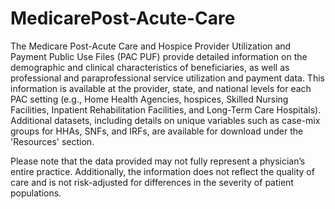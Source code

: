 # MedicarePost-Acute-Care
The Medicare Post-Acute Care and Hospice Provider Utilization and Payment Public Use Files (PAC PUF) provide detailed information on the demographic and clinical characteristics of beneficiaries, as well as professional and paraprofessional service utilization and payment data. This information is available at the provider, state, and national levels for each PAC setting (e.g., Home Health Agencies, hospices, Skilled Nursing Facilities, Inpatient Rehabilitation Facilities, and Long-Term Care Hospitals). Additional datasets, including details on unique variables such as case-mix groups for HHAs, SNFs, and IRFs, are available for download under the 'Resources' section.

Please note that the data provided may not fully represent a physician’s entire practice. Additionally, the information does not reflect the quality of care and is not risk-adjusted for differences in the severity of patient populations.